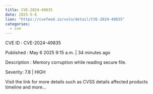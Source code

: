 ```yaml
---
title: CVE-2024-49835
date: 2025-5-6
lien: "https://cvefeed.io/vuln/detail/CVE-2024-49835"
categories:
  - cve
---
```


CVE ID : CVE-2024-49835

Published :  May 6
2025
9:15 a.m. | 34 minutes ago

Description : Memory corruption while reading secure file.

Severity: 7.8 | HIGH

Visit the link for more details
such as CVSS details
affected products
timeline
and more...
